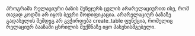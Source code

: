 პროგრამა რელაციური ბაზის მენეჯერს ცვლის არარელაციურით ისე, რომ თავად კოდში არ იყოს ბევრი მოდიფიკაცია. არარელაციურ ბაზაზე გადასვლის შემდეგ არ გვჭირდება create_table ფუნქცია, რომელიც რელაციურ ბააზაში ცხრილის შექმნაზე იყო პასუხისმგებელი.
